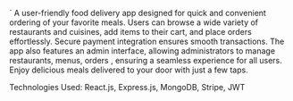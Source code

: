 `
A user-friendly food delivery app designed for quick and convenient ordering of your favorite meals. Users can browse a wide variety of restaurants and 
cuisines, add items to their cart, and place orders effortlessly. Secure payment integration ensures smooth transactions. The app also features an admin interface, 
allowing administrators to manage restaurants, menus, orders , ensuring a seamless experience for all users. Enjoy delicious meals delivered
to your door with just a few taps.


Technologies Used: React.js, Express.js, MongoDB, Stripe, JWT 
